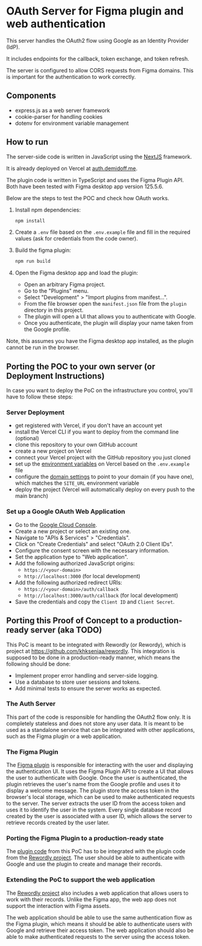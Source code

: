 # OAuth Server for Figma plugin and web authentication

This server handles the OAuth2 flow using Google as an Identity Provider (IdP). 

It includes endpoints for the callback, token exchange, and token refresh.

The server is configured to allow CORS requests from Figma domains. This is important for the authentication to work correctly.

## Components

- express.js as a web server framework
- cookie-parser for handling cookies
- dotenv for environment variable management

## How to run

The server-side code is written in JavaScript using the [NextJS](https://nextjs.org) framework.

It is already deployed on Vercel at [auth.demidoff.me](https://auth.demidoff.me).

The plugin code is written in TypeScript and uses the Figma Plugin API. Both have been tested with Figma desktop app version 125.5.6.

Below are the steps to test the POC and check how OAuth works.

1. Install npm dependencies:
   ```bash
   npm install
   ```

2. Create a `.env` file based on the `.env.example` file and fill in the required values (ask for credentials from the code owner).

3. Build the figma plugin:
   ```bash
   npm run build
   ```

4. Open the Figma desktop app and load the plugin:
   - Open an arbitrary Figma project.
   - Go to the "Plugins" menu.
   - Select "Development" > "Import plugins from manifest...".
   - From the file browser open the `manifest.json` file from the `plugin` directory in this project.
   - The plugin will open a UI that allows you to authenticate with Google.
   - Once you authenticate, the plugin will display your name taken from the Google profile.

Note, this assumes you have the Figma desktop app installed, as the plugin cannot be run in the browser.


## Porting the POC to your own server (or Deployment Instructions)

In case you want to deploy the PoC on the infrastructure you control, you'll have to follow these steps:

### Server Deployment

- get registered with Vercel, if you don't have an account yet
- install the Vercel CLI if you want to deploy from the command line (optional)
- clone this repository to your own GitHub account
- create a new project on Vercel
- connect your Vercel project with the GitHub repository you just cloned
- set up the [environment variables](/img/VERCEL_ENVIRONMENT_VARIABLES.png) on Vercel based on the `.env.example` file
- configure the [domain settings](/img/VERCEL_DOMAIN_CONFIGURATION.png) to point to your domain (if you have one), which matches the `SITE_URL` environment variable
- deploy the project (Vercel will automatically deploy on every push to the main branch)

### Set up a Google OAuth Web Application

- Go to the [Google Cloud Console](https://console.cloud.google.com/).
- Create a new project or select an existing one.
- Navigate to "APIs & Services" > "Credentials".
- Click on "Create Credentials" and select "OAuth 2.0 Client IDs".
- Configure the consent screen with the necessary information.
- Set the application type to "Web application".
- Add the following authorized JavaScript origins:
   - `https://<your-domain>`
   - `http://localhost:3000` (for local development)
- Add the following authorized redirect URIs:
   - `https://<your-domain>/auth/callback`
   - `http://localhost:3000/auth/callback` (for local development)
- Save the credentials and copy the `Client ID` and `Client Secret`.


## Porting this Proof of Concept to a production-ready server (aka TODO)

This PoC is meant to be integrated with Rewordly (or Rewordy), which is project at https://github.com/khkseniaa/rewordly. This integration is supposed to be done in a production-ready manner, which means the following should be done:

- Implement proper error handling and server-side logging.
- Use a database to store user sessions and tokens.
- Add minimal tests to ensure the server works as expected.

### The Auth Server

This part of the code is responsible for handling the OAuth2 flow only. It is completely stateless and does not store any user data. It is meant to be used as a standalone service that can be integrated with other applications, such as the Figma plugin or a web application.

### The Figma Plugin
The [Figma plugin](https://github.com/khkseniaa/rewordly/tree/main/figma) is responsible for interacting with the user and displaying the authentication UI. It uses the Figma Plugin API to create a UI that allows the user to authenticate with Google. Once the user is authenticated, the plugin retrieves the user's name from the Google profile and uses it to display a welcome message. The plugin store the access token in the browser's local storage, which can be used to make authenticated requests to the server. The server extracts the user ID from the access token and uses it to identify the user in the system. Every single database record created by the user is associated with a user ID, which allows the server to retrieve records created by the user later.

### Porting the Figma Plugin to a production-ready state
The [plugin code](/plugin/code.ts) from this PoC has to be integrated with the plugin code from the [Rewordly project](https://github.com/khkseniaa/rewordly/tree/main/figma). The user should be able to authenticate with Google and use the plugin to create and manage their records. 

### Extending the PoC to support the web application
The [Rewordly project](https://github.com/khkseniaa/rewordly) also includes a web application that allows users to work with their records. Unlike the Figma app, the web app does not support the interaction with Figma assets. 

The web application should be able to use the same authentication flow as the Figma plugin, which means it should be able to authenticate users with Google and retrieve their access token. The web application should also be able to make authenticated requests to the server using the access token.
